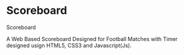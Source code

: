 # Scoreboard
Scoreboard

A Web Based Scoreboard Designed for Football Matches with Timer designed usign HTML5, CSS3 and Javascript(Js).


